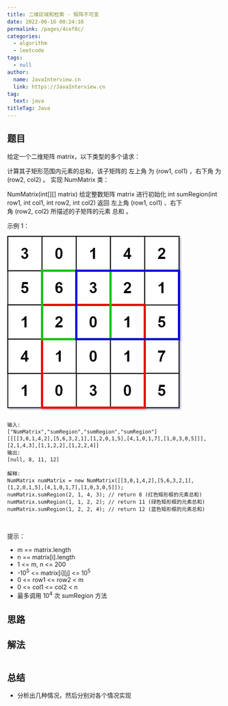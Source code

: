 ```yaml
---
title: 二维区域和检索 - 矩阵不可变
date: 2022-06-16 00:24:16
permalink: /pages/4cef8c/
categories: 
  - algorithm
  - leetcode
tags: 
  - null
author: 
  name: JavaInterview.cn
  link: https://JavaInterview.cn
tag: 
  text: java
titleTag: Java
---
```



## 题目

给定一个二维矩阵 matrix，以下类型的多个请求：

计算其子矩形范围内元素的总和，该子矩阵的 左上角 为 (row1, col1) ，右下角 为 (row2, col2) 。
实现 NumMatrix 类：

NumMatrix(int[][] matrix) 给定整数矩阵 matrix 进行初始化
int sumRegion(int row1, int col1, int row2, int col2) 返回 左上角 (row1, col1) 、右下角 (row2, col2) 所描述的子矩阵的元素 总和 。
 

示例 1：

![](../../../media/pictures/leetcode/1626332422-wUpUHT-image.png)


    输入: 
    ["NumMatrix","sumRegion","sumRegion","sumRegion"]
    [[[[3,0,1,4,2],[5,6,3,2,1],[1,2,0,1,5],[4,1,0,1,7],[1,0,3,0,5]]],[2,1,4,3],[1,1,2,2],[1,2,2,4]]
    输出: 
    [null, 8, 11, 12]
    
    解释:
    NumMatrix numMatrix = new NumMatrix([[3,0,1,4,2],[5,6,3,2,1],[1,2,0,1,5],[4,1,0,1,7],[1,0,3,0,5]]);
    numMatrix.sumRegion(2, 1, 4, 3); // return 8 (红色矩形框的元素总和)
    numMatrix.sumRegion(1, 1, 2, 2); // return 11 (绿色矩形框的元素总和)
    numMatrix.sumRegion(1, 2, 2, 4); // return 12 (蓝色矩形框的元素总和)
 

提示：

- m == matrix.length
- n == matrix[i].length
- 1 <= m, n <= 200
- -10<sup>5</sup> <= matrix[i][j] <= 10<sup>5</sup>
- 0 <= row1 <= row2 < m
- 0 <= col1 <= col2 < n
- 最多调用 10<sup>4</sup> 次 sumRegion 方法



## 思路



## 解法
```java


```

## 总结

- 分析出几种情况，然后分别对各个情况实现 
